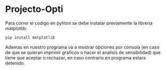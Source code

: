 # Projecto-Opti

Para correr el codigo en pyhton se debe instalar previamente la libreria matplotlib: 
```bash
pip install matplotlib
```
Ademas en nuestro programa va a mostrar opciones por consola (en caso de que se quieran imprimir graficos o hacer el analisis de sensibilidad) que tiene que aceptar o rechazar, en caso contrario en programa estara detenido. 
